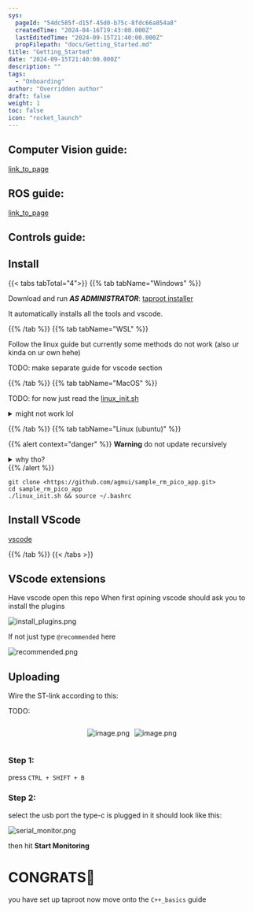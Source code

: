 ```yaml
---
sys:
  pageId: "54dc585f-d15f-45d0-b75c-8fdc66a854a8"
  createdTime: "2024-04-16T19:43:00.000Z"
  lastEditedTime: "2024-09-15T21:40:00.000Z"
  propFilepath: "docs/Getting_Started.md"
title: "Getting_Started"
date: "2024-09-15T21:40:00.000Z"
description: ""
tags:
  - "Onboarding"
author: "Overridden author"
draft: false
weight: 1
toc: false
icon: "rocket_launch"
---
```


## Computer Vision guide:

[link_to_page](86d45bc0-388b-4d26-8848-44f255f73d0e)

## ROS guide:

[link_to_page](3c76c1de-ec8f-46d6-8b0a-294005edc2d5)

## Controls guide:

## Install

{{< tabs tabTotal="4">}}
{{% tab tabName="Windows" %}}

Download and run _**AS ADMINISTRATOR**_: [taproot installer](https://github.com/Thornbots/TeachingFreshies/releases/tag/1.0)

It automatically installs all the tools and vscode.

{{% /tab %}}
{{% tab tabName="WSL" %}}

Follow the linux guide but currently some methods do not work (also ur kinda on ur own hehe)

TODO: make separate guide for vscode section

{{% /tab %}}
{{% tab tabName="MacOS" %}}

TODO: for now just read the [linux_init.sh](https://github.com/agmui/sample_rm_pico_app/blob/main/linux_init.sh)

<details>
<summary>might not work lol</summary>

`brew install libusb pkg-config`

Next install: [vscode](https://code.visualstudio.com/Download)

</details>

{{% /tab %}}
{{% tab tabName="Linux (ubuntu)" %}}

{{% alert context="danger" %}}
**Warning** do not update recursively
<details>
<summary>why tho?</summary>
There are some submodules that may go on for a while (like tinyusb) and I highly
recommend you don't need to get them.
If you want to see what submodules I update just look in `linux_init.sh`
</details>
{{% /alert %}}

```shell
git clone <https://github.com/agmui/sample_rm_pico_app.git>
cd sample_rm_pico_app
./linux_init.sh && source ~/.bashrc
```

## Install VScode

[vscode](https://code.visualstudio.com/Download)

{{% /tab %}}
{{< /tabs >}}

## VScode extensions

Have vscode open this repo
When first opining vscode should ask you to install the plugins

![install_plugins.png](https://prod-files-secure.s3.us-west-2.amazonaws.com/d518164a-d88e-44d1-a4ee-3adb3bd8bce0/89bd30f0-1825-4e77-867b-0a41ce370880/install_plugins.png?X-Amz-Algorithm=AWS4-HMAC-SHA256&X-Amz-Content-Sha256=UNSIGNED-PAYLOAD&X-Amz-Credential=ASIAZI2LB4666JB65LKO%2F20250216%2Fus-west-2%2Fs3%2Faws4_request&X-Amz-Date=20250216T110137Z&X-Amz-Expires=3600&X-Amz-Security-Token=IQoJb3JpZ2luX2VjEC4aCXVzLXdlc3QtMiJHMEUCIGA3sn%2F41CvPpsfkPsdgaOc%2BgrI1uZDW2CF1FvXHO7ZcAiEAwXx%2FodVj7yf2rH0BV9ExDML%2FgXK5XWIUkiJB32pUzycq%2FwMIVxAAGgw2Mzc0MjMxODM4MDUiDLeAgArhsRyOWntJeircA7uwjuc%2BPlBixXXja3S2aG5sIc3ptF5z0NYIxsqPf4eMKlQgnUnDz%2FvpUkrLMGYYgycab0%2FlyUox4wDo8ZGQDRUPTyBDbu6K8uGp%2BC4%2FZlOMmODRKh9tcSJc%2F1AIJR7TbiOU15zrbTwlYCIbT0LUqTHxBWANi2oQONkqw6p2cQjkXQka7yPlKqUolYNDTQNY1BzwU65kNGY2Xk%2FLMBiNipZETYQ9DDVn0eAHGYQi2%2B1CzMseQiVD%2FINgyV06lKPL%2BEY1rmrXFVmWHvzMiDWkUQi0veHW0%2BVAIrKWkxGGJ9i2nZRWwiPu7KUPoA3ws0rf%2Fg%2FQ03bCXBregGu0fmQZWs2C3CL%2FZQcyzYTw9wdoaSpDqmBlUR7sD7p%2Fr3dWnrC8OxKo5Mupk7toPAmeeG3jxFiIkL9qCBzvj70n0kmr4l3PwxL8t6Q%2FhJ6nIGiM9TP%2BRz99KQo8kXhQWLTLKqybU0OjY49z8ixaUOV%2FttIYClZcJ0KNdokVgZf5X7MTmFTpbBuvJb2pUkf6iAchzNCzKo6lXbicvRgMvNPho75mM38zZUrLgkT9YO8gq3EoGDJII5ZGDiCoQ70eNda%2F7qnVD54HVCJhRVOZ01I%2B6o7HFuZPQf7su7L0Dz03exCpMN79xb0GOqUBuVhNPZT5Mjazko0jpd1HXnYkyNR3d9Ex6S0vuT7aTgrJyYkEL7K5kJpU9%2FRFA4aEFRRTUsL6tS9QS377bWWijOfIHG%2Bzu1FDW%2Fc1Xl%2FBZcS4q%2BCHShC%2FgCpGzn7sIFT0D0VK0zlQT8ESxg63b%2FCEXujxE97jEt7wNeQRKlkbfe2NprxvndqjmkdoLL%2BSmOAUvokX573NMa2xqyGTW7uMwzpDqfpi&X-Amz-Signature=183c7465643a3e7e4bd39752581b939e7e340dd2726b592d0e125587fa9bbe8e&X-Amz-SignedHeaders=host&x-id=GetObject)

If not just type `@recommended` here  

![recommended.png](https://prod-files-secure.s3.us-west-2.amazonaws.com/d518164a-d88e-44d1-a4ee-3adb3bd8bce0/61e661e9-5d85-4dfc-be0d-8d2097a5e793/recommended.png?X-Amz-Algorithm=AWS4-HMAC-SHA256&X-Amz-Content-Sha256=UNSIGNED-PAYLOAD&X-Amz-Credential=ASIAZI2LB4666JB65LKO%2F20250216%2Fus-west-2%2Fs3%2Faws4_request&X-Amz-Date=20250216T110137Z&X-Amz-Expires=3600&X-Amz-Security-Token=IQoJb3JpZ2luX2VjEC4aCXVzLXdlc3QtMiJHMEUCIGA3sn%2F41CvPpsfkPsdgaOc%2BgrI1uZDW2CF1FvXHO7ZcAiEAwXx%2FodVj7yf2rH0BV9ExDML%2FgXK5XWIUkiJB32pUzycq%2FwMIVxAAGgw2Mzc0MjMxODM4MDUiDLeAgArhsRyOWntJeircA7uwjuc%2BPlBixXXja3S2aG5sIc3ptF5z0NYIxsqPf4eMKlQgnUnDz%2FvpUkrLMGYYgycab0%2FlyUox4wDo8ZGQDRUPTyBDbu6K8uGp%2BC4%2FZlOMmODRKh9tcSJc%2F1AIJR7TbiOU15zrbTwlYCIbT0LUqTHxBWANi2oQONkqw6p2cQjkXQka7yPlKqUolYNDTQNY1BzwU65kNGY2Xk%2FLMBiNipZETYQ9DDVn0eAHGYQi2%2B1CzMseQiVD%2FINgyV06lKPL%2BEY1rmrXFVmWHvzMiDWkUQi0veHW0%2BVAIrKWkxGGJ9i2nZRWwiPu7KUPoA3ws0rf%2Fg%2FQ03bCXBregGu0fmQZWs2C3CL%2FZQcyzYTw9wdoaSpDqmBlUR7sD7p%2Fr3dWnrC8OxKo5Mupk7toPAmeeG3jxFiIkL9qCBzvj70n0kmr4l3PwxL8t6Q%2FhJ6nIGiM9TP%2BRz99KQo8kXhQWLTLKqybU0OjY49z8ixaUOV%2FttIYClZcJ0KNdokVgZf5X7MTmFTpbBuvJb2pUkf6iAchzNCzKo6lXbicvRgMvNPho75mM38zZUrLgkT9YO8gq3EoGDJII5ZGDiCoQ70eNda%2F7qnVD54HVCJhRVOZ01I%2B6o7HFuZPQf7su7L0Dz03exCpMN79xb0GOqUBuVhNPZT5Mjazko0jpd1HXnYkyNR3d9Ex6S0vuT7aTgrJyYkEL7K5kJpU9%2FRFA4aEFRRTUsL6tS9QS377bWWijOfIHG%2Bzu1FDW%2Fc1Xl%2FBZcS4q%2BCHShC%2FgCpGzn7sIFT0D0VK0zlQT8ESxg63b%2FCEXujxE97jEt7wNeQRKlkbfe2NprxvndqjmkdoLL%2BSmOAUvokX573NMa2xqyGTW7uMwzpDqfpi&X-Amz-Signature=26f1cf23ec4720065efd3a9f8a75a1a6765635041b8296ca393d410f0f573a2e&X-Amz-SignedHeaders=host&x-id=GetObject)

## Uploading

Wire the ST-link according to this:

TODO:

<div style="display: flex;flex-direction: row; column-gap:10px; max-width: 630px;justify-content: center;">
<div>

![image.png](https://prod-files-secure.s3.us-west-2.amazonaws.com/d518164a-d88e-44d1-a4ee-3adb3bd8bce0/210ecb78-1116-4d7b-b9b7-2292f66fa2c2/image.png?X-Amz-Algorithm=AWS4-HMAC-SHA256&X-Amz-Content-Sha256=UNSIGNED-PAYLOAD&X-Amz-Credential=ASIAZI2LB466SO7BWRU7%2F20250216%2Fus-west-2%2Fs3%2Faws4_request&X-Amz-Date=20250216T110139Z&X-Amz-Expires=3600&X-Amz-Security-Token=IQoJb3JpZ2luX2VjEC4aCXVzLXdlc3QtMiJHMEUCIER5UuCyl5gTuFuZ5nRjJki8Lu6hMsHVPi%2FYPNOOjFbFAiEA2D3cYyAOuVYwBYvWwIaTqiP4vnzNBBZRVDFFwLBTfCoq%2FwMIVxAAGgw2Mzc0MjMxODM4MDUiDFpbovdguLfXE12onCrcAxAspS6NgAQrxFS0EgEce4y%2ByrDuLzsB2VBTsDQeKdMqBgpc6162LCwEd72tQKllFGKNFG79%2FbkXgsuqdNuPAJRcrD%2Fahivz2ZGOH%2FPTgTeUQfF%2FzFOsHu7Fb87IeReyBuuU6Sd8JRuQIBm%2BkRESTasFI6yJJUQvJXKc8G7XFnfbSIeffWKbTtv8FNj4NAmNFp%2BmJHfqNpBc%2FOmGogAXfid0vhxl1DunpNbmpRtIaxpTZs9PUyVoM9EE64y%2BsfR5U1UvkcscqZRI9lWFoJRrCA2OmgysFEzV3E5pbTsqxpFbAqakM8npYejMQLyoQpV%2B7BSlfV1x2KQKQ2Wqiy%2BA9oih9FSCRC7MXH7Zcjg%2BeL7YyFvRhJXDEY%2FmxNGqO4UBTHOB49cMd9ek3KE8NIjSykk3yKP4C9X7URJ%2B1ARXmE%2F1N13wgN2kYBRT6Nci4i0Dwc4YbmkhLzHV6pmKz0X%2F312sUXiZ%2B5m8FA869P0krjY4A59RbKYNTEHQhjRrW9Z6dsuj4bHVpyxVQ%2B9GktljylB7ezEA06sBqZNLWduysliKyzncSbKhpeDgt2tn1y3O8Sn37hkqL%2B5r5iJ8923%2FbTPm3Vt%2BqGPlZeDv2MgSNZdajW%2F3MYAWOX2wY%2BX1MN39xb0GOqUBmcNuGgsFBF8RjdBpJhVVdFSB50MOPdQjAUqhBdzfqgguTZCgLixYc9aMtMhQ7IYP%2F5BLZvHXlL4QO%2BNFhH0T2Rw4HDp%2FJXbrG7adYZ%2FDHS%2BGHdsnXy1jzCA3s16f7agzOmQMxXucAc8Weiva5N1e8QYuyRxHn03rlxyx%2Bkc%2Bd0X%2FKna%2F%2B2CvENhRCmiscLTHMHIwnZb2B%2FOszuNsqNl9DRqQ0Qwn&X-Amz-Signature=bc51d26022df44cdfce694e7ee50d14d4d7ad9845642eecf16c686cb7543c7e1&X-Amz-SignedHeaders=host&x-id=GetObject)

</div>
<div>

![image.png](https://prod-files-secure.s3.us-west-2.amazonaws.com/d518164a-d88e-44d1-a4ee-3adb3bd8bce0/33a0fd0f-8ca6-4a86-8e09-26e95ded1fff/image.png?X-Amz-Algorithm=AWS4-HMAC-SHA256&X-Amz-Content-Sha256=UNSIGNED-PAYLOAD&X-Amz-Credential=ASIAZI2LB466462A75V5%2F20250216%2Fus-west-2%2Fs3%2Faws4_request&X-Amz-Date=20250216T110142Z&X-Amz-Expires=3600&X-Amz-Security-Token=IQoJb3JpZ2luX2VjEC4aCXVzLXdlc3QtMiJHMEUCIBUEWP58D5o3WAay7QLee4LmZ8lKH0K5pQw6rVU0F4jTAiEAuuX6zX7iFK9s9RMBAJHm%2Fj3jXnaSHSjUHrMA4jTtgGMq%2FwMIVxAAGgw2Mzc0MjMxODM4MDUiDOBZ%2F912XiZbIeTeQSrcA54j0e8PDsfX7KKlk8LL%2ByW1FtrKphPPhI28Rj4AD6t9%2BtMWY4tLoLfQZP9B3LMVW2UJ0qJk0mo%2Fzpzj1TJvaGwOyUTdKiIYhvuNJHfML4POr%2BsQEdEHRB4RFM4LoYuanq1vt90Dj4cYl2xvxki27fIL1AvfV2L5ydBPXa7AXfmI73YyZJ07hTI2fIeRIa7%2B7eOQVoVn7cli2b1HzbggRp9JEvUBosULXABiDYIDNcOKcL9GKuKoGv%2FF2F5B3VX6D9JfSi0kNAxgCt1caFMvp3cnkRytuPmDSRHDvIrj8v6qa0Rqo5cx28dVrhLaR%2BnTkJoVFIZTzA91T6SbU6yqO5bOqK4xrXOHQkNHrVXAFZDDTmn00ujr8OEXUebW89nrU5DGjl8A0BkVZ6FDv7yw9xxDZQ6d%2BKgxYRcwUp2cpLHoux9yYbvrsOiDbnDictJ0O3sImB3SMxeKBSoZJRv2EPxg5HFBjtbBK%2FyQBG8IMhiQdxY%2Bam%2F53%2FI3iAXX2dE5b76qnHIy8MY89xJa%2FjhJjskcp88d4u3MlMZn0OLlnaLi%2FidHgHorqGU6X2qskTlvTgq44K6LlSt%2BGOUloFOBfITZs0AOC70OS3a7TrJD%2BY2nJD0UO0Kq1Ke01BIWMLz%2Bxb0GOqUBq2UokKb2MI00iRMXXgZcv%2BM2viGT%2BTXcjnDCiWzW8G6AVZ3nWTrtDmhRMzG6XqMbidBCF4PkMIQsoSMOMke2bp2URZ%2BvKZ3g0m4CqB2LH5sqLk2g%2FHauoLkF23RxWlUzXzrei1hik5EVWn6e7ve10SO2yQSCkjQlrOcqBSeL0KQeLFWhvTTq%2BH9axswMOCKHQk8LtSOFriInMYXqdq3hIH4qh1qU&X-Amz-Signature=203f2b6df127c6b0996db620678f54d3dc89b7cd8e9d6db88d572e5b90eb535a&X-Amz-SignedHeaders=host&x-id=GetObject)

</div>
</div>

### Step 1:

press `CTRL + SHIFT + B`

### Step 2:

select the usb port the type-c is plugged in it should look like this:

![serial_monitor.png](https://prod-files-secure.s3.us-west-2.amazonaws.com/d518164a-d88e-44d1-a4ee-3adb3bd8bce0/f03f4774-05d4-4393-b6a0-d5efb6d315ab/serial_monitor.png?X-Amz-Algorithm=AWS4-HMAC-SHA256&X-Amz-Content-Sha256=UNSIGNED-PAYLOAD&X-Amz-Credential=ASIAZI2LB4666JB65LKO%2F20250216%2Fus-west-2%2Fs3%2Faws4_request&X-Amz-Date=20250216T110137Z&X-Amz-Expires=3600&X-Amz-Security-Token=IQoJb3JpZ2luX2VjEC4aCXVzLXdlc3QtMiJHMEUCIGA3sn%2F41CvPpsfkPsdgaOc%2BgrI1uZDW2CF1FvXHO7ZcAiEAwXx%2FodVj7yf2rH0BV9ExDML%2FgXK5XWIUkiJB32pUzycq%2FwMIVxAAGgw2Mzc0MjMxODM4MDUiDLeAgArhsRyOWntJeircA7uwjuc%2BPlBixXXja3S2aG5sIc3ptF5z0NYIxsqPf4eMKlQgnUnDz%2FvpUkrLMGYYgycab0%2FlyUox4wDo8ZGQDRUPTyBDbu6K8uGp%2BC4%2FZlOMmODRKh9tcSJc%2F1AIJR7TbiOU15zrbTwlYCIbT0LUqTHxBWANi2oQONkqw6p2cQjkXQka7yPlKqUolYNDTQNY1BzwU65kNGY2Xk%2FLMBiNipZETYQ9DDVn0eAHGYQi2%2B1CzMseQiVD%2FINgyV06lKPL%2BEY1rmrXFVmWHvzMiDWkUQi0veHW0%2BVAIrKWkxGGJ9i2nZRWwiPu7KUPoA3ws0rf%2Fg%2FQ03bCXBregGu0fmQZWs2C3CL%2FZQcyzYTw9wdoaSpDqmBlUR7sD7p%2Fr3dWnrC8OxKo5Mupk7toPAmeeG3jxFiIkL9qCBzvj70n0kmr4l3PwxL8t6Q%2FhJ6nIGiM9TP%2BRz99KQo8kXhQWLTLKqybU0OjY49z8ixaUOV%2FttIYClZcJ0KNdokVgZf5X7MTmFTpbBuvJb2pUkf6iAchzNCzKo6lXbicvRgMvNPho75mM38zZUrLgkT9YO8gq3EoGDJII5ZGDiCoQ70eNda%2F7qnVD54HVCJhRVOZ01I%2B6o7HFuZPQf7su7L0Dz03exCpMN79xb0GOqUBuVhNPZT5Mjazko0jpd1HXnYkyNR3d9Ex6S0vuT7aTgrJyYkEL7K5kJpU9%2FRFA4aEFRRTUsL6tS9QS377bWWijOfIHG%2Bzu1FDW%2Fc1Xl%2FBZcS4q%2BCHShC%2FgCpGzn7sIFT0D0VK0zlQT8ESxg63b%2FCEXujxE97jEt7wNeQRKlkbfe2NprxvndqjmkdoLL%2BSmOAUvokX573NMa2xqyGTW7uMwzpDqfpi&X-Amz-Signature=c52fe6a9a5a92ab38c8b78d07be9ffaa3b9d231b44d7f2c235493f51a201fd7e&X-Amz-SignedHeaders=host&x-id=GetObject)

then hit **Start Monitoring**

# CONGRATS🎉

you have set up taproot now move onto the `C++_basics` guide
